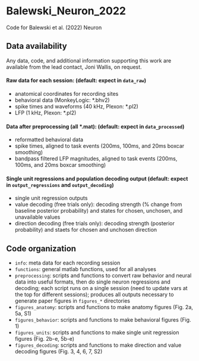 # Balewski_Neuron_2022
Code for Balewski et al. (2022) Neuron


## Data availability
Any data, code, and additional information supporting this work are available from the lead contact, Joni Wallis, on request.

#### Raw data for each session: (default: expect in `data_raw`)
- anatomical coordinates for recording sites
- behavioral data (MonkeyLogic: *.bhv2)
- spike times and waveforms (40 kHz, Plexon: *.pl2)
- LFP (1 kHz, Plexon: *.pl2)

#### Data after preprocessing (all *.mat): (default: expect in `data_processed`)
- reformatted behavioral data
- spike times, aligned to task events (200ms, 100ms, and 20ms boxcar smoothing)
- bandpass filtered LFP magnitudes, aligned to task events (200ms, 100ms, and 20ms boxcar smoothing)

#### Single unit regressions and population decoding output (default: expect in `output_regressions` and `output_decoding`)
- single unit regression outputs 
- value decoding (free trials only): decoding strength (% change from baseline posterior probability) and states for chosen, unchosen, and unavailable values
- direction decoding (free trials only): decoding strength (posterior probability) and staets for chosen and unchosen direction

## Code organization
 - `info`: meta data for each recording session
 - `functions`: general matlab functions, used for all analyses
 - `preprocessing`: scripts and functions to convert raw behavior and neural data into useful formats, then do single neuron regressions and decoding; each script runs on a single session (need to update vars at the top for different sessions); produces all outputs necessary to generate paper figures in `figures_*` directories
 - `figures_anatomy`: scripts and functions to make anatomy figures (Fig. 2a, 5a, S1)
 - `figures_behavior`: scripts and functions to make behavioral figures (Fig. 1)
 - `figures_units`: scripts and functions to make single unit regression figures (Fig. 2b-e, 5b-e)
 - `figures_decoding`: scripts and functions to make direction and value decoding figures (Fig. 3, 4, 6, 7, S2)
